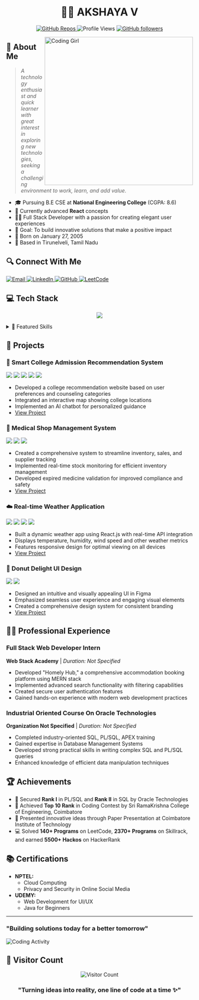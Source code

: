 # <div align="center">👩‍💻 AKSHAYA V</div>
<p align="center">
  <a href="https://github.com/akshayav?tab=repositories">
    <img src="https://img.shields.io/badge/dynamic/json?label=Repos&query=%24.public_repos&url=https%3A%2F%2Fapi.github.com%2Fusers%2Fakshayav&style=for-the-badge&color=blueviolet&logo=github" alt="GitHub Repos">
  </a>
  <img src="https://komarev.com/ghpvc/?username=akshayav&style=for-the-badge&color=6A5ACD" alt="Profile Views">
  <a href="https://github.com/akshayav?tab=followers">
    <img src="https://img.shields.io/github/followers/akshayav?style=for-the-badge&logo=github&color=6A5ACD" alt="GitHub followers">
  </a>
</p>

<img align="right" alt="Coding Girl" width="400" src="https://cdn.dribbble.com/users/4055494/screenshots/15215756/media/d2b66c4ca0192aa26d103448b3d1518b.gif" />

## 💫 About Me

> *A technology enthusiast and quick learner with great interest in exploring new technologies, seeking a challenging environment to work, learn, and add value.*

- 🎓 Pursuing B.E CSE at **National Engineering College** (CGPA: 8.6)
- 🌱 Currently advanced **React** concepts
- 👩‍💻 Full Stack Developer with a passion for creating elegant user experiences
- 🎯 Goal: To build innovative solutions that make a positive impact
- 🎂 Born on January 27, 2005
- 📍 Based in Tirunelveli, Tamil Nadu

## 🔍 Connect With Me
<p align="left">
  <a href="mailto:akshayavenkat05@gmail.com">
    <img src="https://img.shields.io/badge/Gmail-D14836?style=for-the-badge&logo=gmail&logoColor=white" alt="Email"/>
  </a>
  <a href="https://www.linkedin.com/in/v-akshaya/">
    <img src="https://img.shields.io/badge/LinkedIn-0077B5?style=for-the-badge&logo=linkedin&logoColor=white" alt="LinkedIn"/>
  </a>
  <a href="https://github.com/Akshaya2715">
    <img src="https://img.shields.io/badge/GitHub-100000?style=for-the-badge&logo=github&logoColor=white" alt="GitHub"/>
  </a>
  <a href="https://leetcode.com/u/akshaya_279/">
    <img src="https://img.shields.io/badge/LeetCode-FFA116?style=for-the-badge&logo=leetcode&logoColor=white" alt="LeetCode"/>
  </a>
</p>

## 💻 Tech Stack
<p align="center">
  <img src="https://skillicons.dev/icons?i=java,c,cpp,mysql,js,react,dart,flutter,php,html,css,figma,git,github" />
</p>

<details>
<summary>🌟 Featured Skills</summary>
<br>

### Languages
<p align="left">
  <img src="https://img.shields.io/badge/Java-ED8B00?style=for-the-badge&logo=openjdk&logoColor=white"/>
  <img src="https://img.shields.io/badge/C-00599C?style=for-the-badge&logo=c&logoColor=white"/>
  <img src="https://img.shields.io/badge/C++-00599C?style=for-the-badge&logo=cplusplus&logoColor=white"/>

</p>

### Frontend Development
<p align="left">
  <img src="https://img.shields.io/badge/HTML5-E34F26?style=for-the-badge&logo=html5&logoColor=white"/>  
  <img src="https://img.shields.io/badge/CSS3-1572B6?style=for-the-badge&logo=css3&logoColor=white"/>  
  <img src="https://img.shields.io/badge/React-20232A?style=for-the-badge&logo=react&logoColor=61DAFB"/>
  <img src="https://img.shields.io/badge/Bootstrap-563D7C?style=for-the-badge&logo=bootstrap&logoColor=white"/>
</p>

### Database
<p align="left">
  <img src="https://img.shields.io/badge/MySQL-005C84?style=for-the-badge&logo=mysql&logoColor=white"/>
  <img src="https://img.shields.io/badge/Oracle-F80000?style=for-the-badge&logo=oracle&logoColor=white"/>
</p>

### Tools & Others
<p align="left">
  <img src="https://img.shields.io/badge/Figma-F24E1E?style=for-the-badge&logo=figma&logoColor=white"/>
  <img src="https://img.shields.io/badge/Git-F05032?style=for-the-badge&logo=git&logoColor=white"/>
  <img src="https://img.shields.io/badge/Data_Structures-FF6C37?style=for-the-badge&logoColor=white"/>
</p>

</details>

## 🚀 Projects

<div class="projects-grid">

### 🏫 Smart College Admission Recommendation System
![](https://img.shields.io/badge/HTML5-E34F26?style=flat-square&logo=html5&logoColor=white)
![](https://img.shields.io/badge/CSS3-1572B6?style=flat-square&logo=css3&logoColor=white)
![](https://img.shields.io/badge/JavaScript-F7DF1E?style=flat-square&logo=javascript&logoColor=black)
![](https://img.shields.io/badge/PHP-777BB4?style=flat-square&logo=php&logoColor=white)
![](https://img.shields.io/badge/MySQL-005C84?style=flat-square&logo=mysql&logoColor=white)

- Developed a college recommendation website based on user preferences and counseling categories
- Integrated an interactive map showing college locations
- Implemented an AI chatbot for personalized guidance
- [View Project](#) <!-- Add your project link when available -->

### 💊 Medical Shop Management System
![](https://img.shields.io/badge/Oracle_UI-F80000?style=flat-square&logo=oracle&logoColor=white)
![](https://img.shields.io/badge/PL/SQL-F80000?style=flat-square&logo=oracle&logoColor=white)
![](https://img.shields.io/badge/Oracle_SQL-F80000?style=flat-square&logo=oracle&logoColor=white)

- Created a comprehensive system to streamline inventory, sales, and supplier tracking
- Implemented real-time stock monitoring for efficient inventory management
- Developed expired medicine validation for improved compliance and safety
- [View Project](#) <!-- Add your project link when available -->

### ☁️ Real-time Weather Application
![](https://img.shields.io/badge/HTML5-E34F26?style=flat-square&logo=html5&logoColor=white)
![](https://img.shields.io/badge/CSS3-1572B6?style=flat-square&logo=css3&logoColor=white)
![](https://img.shields.io/badge/React-20232A?style=flat-square&logo=react&logoColor=61DAFB)
![](https://img.shields.io/badge/API-FF6C37?style=flat-square&logoColor=white)

- Built a dynamic weather app using React.js with real-time API integration
- Displays temperature, humidity, wind speed and other weather metrics
- Features responsive design for optimal viewing on all devices
- [View Project](#) <!-- Add your project link when available -->

### 🍩 Donut Delight UI Design
![](https://img.shields.io/badge/Figma-F24E1E?style=flat-square&logo=figma&logoColor=white)
![](https://img.shields.io/badge/UI/UX-4FC08D?style=flat-square&logoColor=white)

- Designed an intuitive and visually appealing UI in Figma
- Emphasized seamless user experience and engaging visual elements
- Created a comprehensive design system for consistent branding
- [View Project](#) <!-- Add your project link when available -->

</div>

## 👩‍💼 Professional Experience

### Full Stack Web Developer Intern
**Web Stack Academy** | *Duration: Not Specified*

- Developed "Homely Hub," a comprehensive accommodation booking platform using MERN stack
- Implemented advanced search functionality with filtering capabilities
- Created secure user authentication features
- Gained hands-on experience with modern web development practices

### Industrial Oriented Course On Oracle Technologies
**Organization Not Specified** | *Duration: Not Specified*

- Completed industry-oriented SQL, PL/SQL, APEX training
- Gained expertise in Database Management Systems
- Developed strong practical skills in writing complex SQL and PL/SQL queries
- Enhanced knowledge of efficient data manipulation techniques

## 🏆 Achievements

- 🥇 Secured **Rank I** in PL/SQL and **Rank II** in SQL by Oracle Technologies
- 🏅 Achieved **Top 10 Rank** in Coding Contest by Sri RamaKrishna College of Engineering, Coimbatore
- 📝 Presented innovative ideas through Paper Presentation at Coimbatore Institute of Technology
- 💻 Solved **140+ Programs** on LeetCode, **2370+ Programs** on Skillrack, and earned **5500+ Hackos** on HackerRank

## 📚 Certifications

- **NPTEL:**
  - Cloud Computing
  - Privacy and Security in Online Social Media
- **UDEMY:**
  - Web Development for UI/UX
  - Java for Beginners

---

  
  ### "Building solutions today for a better tomorrow"
  
  ![Coding Activity](https://img.shields.io/badge/Coding%20Activity-Always%20Active-brightgreen?style=for-the-badge)
  
</div>


## 🌈 Visitor Count
<p align="center">
  <img src="https://profile-counter.glitch.me/akshayav/count.svg" alt="Visitor Count" />
</p>

<div align="center">
  
  ### "Turning ideas into reality, one line of code at a time ✨"
  
</div>

